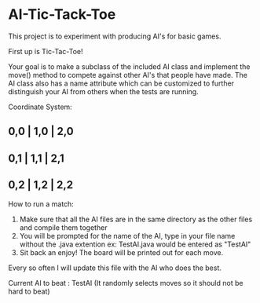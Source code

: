 # AI-Tic-Tack-Toe
This project is to experiment with producing AI's for basic games.

First up is Tic-Tac-Toe!

Your goal is to make a subclass of the included AI class and implement the move() method to compete against
other AI's that people have made. The AI class also has a name attribute which can be customized to
further distinguish your AI from others when the tests are running.

Coordinate System:

0,0 | 1,0 | 2,0
---------------
0,1 | 1,1 | 2,1
--------------- 
0,2 | 1,2 | 2,2
--------------- 

How to run a match:
1. Make sure that all the AI files are in the same directory as the other files and compile them together
2. You will be prompted for the name of the AI, type in your file name without the .java extention
    ex: TestAI.java would be entered as "TestAI"
3. Sit back an enjoy! The board will be printed out for each move.

Every so often I will update this file with the AI who does the best.

Current AI to beat : TestAI (It randomly selects moves so it should not be hard to beat)
